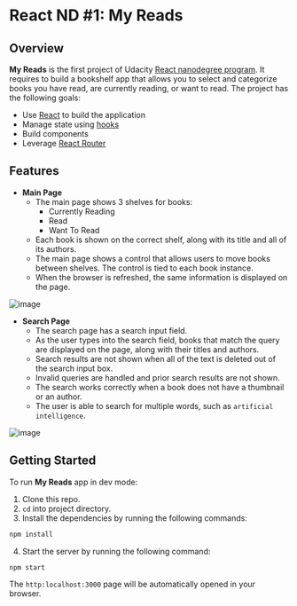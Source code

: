 # React ND #1: My Reads
## Overview
**My Reads** is the first project of Udacity [React nanodegree program](https://www.udacity.com/course/react-nanodegree--nd019). It requires to build a bookshelf app that allows you to select and categorize books you have read, are currently reading, or want to read.
The project has the following goals:
* Use [React](https://reactjs.org/) to build the application
* Manage state using [hooks](https://reactjs.org/docs/hooks-overview.html)
* Build components
* Leverage [React Router](https://reactrouter.com/web/guides/quick-start)

## Features
* **Main Page**
    * The main page shows 3 shelves for books:
      * Currently Reading
      * Read
      * Want To Read
    * Each book is shown on the correct shelf, along with its title and all of its authors.
    * The main page shows a control that allows users to move books between shelves. The control is tied to each book instance.
    * When the browser is refreshed, the same information is displayed on the page.
    
![image](https://user-images.githubusercontent.com/53233637/134568456-7e44c0d6-bd64-4ca1-880a-00a9d6550ffe.png)

 * **Search Page**
   * The search page has a search input field.
   * As the user types into the search field, books that match the query are displayed on the page, along with their titles and authors.
   * Search results are not shown when all of the text is deleted out of the search input box.
   * Invalid queries are handled and prior search results are not shown.
   * The search works correctly when a book does not have a thumbnail or an author.
   * The user is able to search for multiple words, such as ```artificial intelligence```.

![image](https://user-images.githubusercontent.com/53233637/134569173-a9724271-6dc1-47fc-b505-1dce38c99799.png)


## Getting Started
To run **My Reads** app in dev mode:
1. Clone this repo.
2. ```cd``` into project directory.
3. Install the dependencies by running the following commands:
```sh
npm install
```
4. Start the server by running the following command:
```sh
npm start
```
The ```http:localhost:3000``` page will be automatically opened in your browser.
